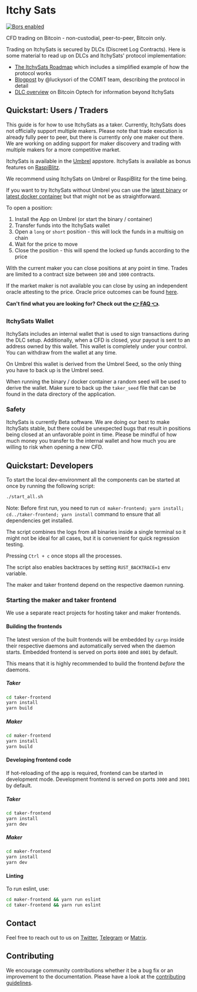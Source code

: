 # Itchy Sats

[![Bors enabled](https://bors.tech/images/badge_small.svg)](https://app.bors.tech/repositories/39253)

CFD trading on Bitcoin - non-custodial, peer-to-peer, Bitcoin only.

Trading on ItchySats is secured by DLCs (Discreet Log Contracts).
Here is some material to read up on DLCs and ItchySats' protocol implementation:

- [The ItchySats Roadmap](https://itchysats.medium.com/itchysats-roadmap-to-the-most-awesome-bitcoin-dex-464a42bf4881) which includes a simplified example of how the protocol works
- [Blogpost](https://comit.network/blog/2022/01/11/cfd-protocol-explained) by @luckysori of the COMIT team, describing the protocol in detail
- [DLC overview](https://bitcoinops.org/en/topics/discreet-log-contracts/) on Bitcoin Optech for information beyond ItchySats

## Quickstart: Users / Traders

This guide is for how to use ItchySats as a taker.
Currently, ItchySats does not officially support multiple makers.
Please note that trade execution is already fully peer to peer, but there is currently only one maker out there.
We are working on adding support for maker discovery and trading with multiple makers for a more competitive market.

ItchySats is available in the [Umbrel](getumbrel.com/) appstore.
ItchySats is available as bonus features on [RaspiBlitz](https://github.com/rootzoll/raspiblitz#feature-overview).

We recommend using ItchySats on Umbrel or RaspiBlitz for the time being.

If you want to try ItchySats without Umbrel you can use the [latest binary](github.com/itchysats/itchysats/releases/latest) or [latest docker container](https://github.com/itchysats/itchysats/pkgs/container/itchysats%2Ftaker) but that might not be as straightforward.

To open a position:

1. Install the App on Umbrel (or start the binary / container)
2. Transfer funds into the ItchySats wallet
3. Open a `long` or `short` position - this will lock the funds in a multisig on chain
4. Wait for the price to move
5. Close the position - this will spend the locked up funds according to the price

With the current maker you can close positions at any point in time.
Trades are limited to a contract size between `100` and `1000` contracts.

If the market maker is not available you can close by using an independent oracle attesting to the price.
Oracle price outcomes can be found [here](https://outcome.observer/h00.ooo/x/BitMEX/BXBT).

**Can't find what you are looking for? Check out the [👉 FAQ 👈](http://faq.itchysats.network).**

### ItchySats Wallet

ItchySats includes an internal wallet that is used to sign transactions during the DLC setup.
Additionally, when a CFD is closed, your payout is sent to an address owned by this wallet.
This wallet is completely under your control.
You can withdraw from the wallet at any time.

On Umbrel this wallet is derived from the Umbrel Seed, so the only thing you have to back up is the Umbrel seed.

When running the binary / docker container a random seed will be used to derive the wallet.
Make sure to back up the `taker_seed` file that can be found in the data directory of the application.

### Safety

ItchySats is currently Beta software.
We are doing our best to make ItchySats stable, but there could be unexpected bugs that result in positions being closed at an unfavorable point in time.
Please be mindful of how much money you transfer to the internal wallet and how much you are willing to risk when opening a new CFD.

## Quickstart: Developers

To start the local dev-environment all the components can be started at once by running the following script:

```bash
./start_all.sh
```

Note: Before first run, you need to run `cd maker-frontend; yarn install; cd../taker-frontend; yarn install` command to ensure that all dependencies get
installed.

The script combines the logs from all binaries inside a single terminal so it
might not be ideal for all cases, but it is convenient for quick regression testing.

Pressing `Ctrl + c` once stops all the processes.

The script also enables backtraces by setting `RUST_BACKTRACE=1` env variable.

The maker and taker frontend depend on the respective daemon running.

### Starting the maker and taker frontend

We use a separate react projects for hosting taker and maker frontends.

#### Building the frontends

The latest version of the built frontends will be embedded by `cargo` inside
their respective daemons and automatically served when the daemon starts.
Embedded frontend is served on ports `8000` and `8001` by default.

This means that it is highly recommended to build the frontend _before_ the daemons.

##### Taker

```bash
cd taker-frontend
yarn install
yarn build
```

##### Maker

```bash
cd maker-frontend
yarn install
yarn build
```

#### Developing frontend code

If hot-reloading of the app is required, frontend can be started in development mode.
Development frontend is served on ports `3000` and `3001` by default.

##### Taker

```bash
cd taker-frontend
yarn install
yarn dev
```

##### Maker

```bash
cd maker-frontend
yarn install
yarn dev
```

#### Linting

To run eslint, use:

```bash
cd maker-frontend && yarn run eslint
cd taker-frontend && yarn run eslint
```

## Contact

Feel free to reach out to us on [Twitter](twitter.com/itchysats), [Telegram](https://t.me/joinchat/ULycH50PLV1jOTI0) or [Matrix](https://matrix.to/#/!OSErkwZgvuIhcizfaI:matrix.org?via=matrix.org).

## Contributing

We encourage community contributions whether it be a bug fix or an improvement to the documentation.
Please have a look at the [contributing guidelines](./CONTRIBUTING.md).
